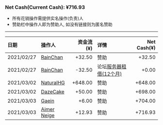 ### Net Cash(Current Cash): ¥716.93

 <ul>
  <li>
    所有花销操作需提供实名操作(负责)人
  </li>
  <li>
  赞助栏中操作人即为赞助人, 如没有链接则为匿名赞助
  </li>
</ul>

---

|  日期      | 操作人          |  资金流(¥)   | 详情 |  Net Cash(¥) |
| :-----    | :----           | ----: |:---- |----: |
| 2021/02/27| <a href="https://github.com/mzdluo123">RainChan</a>| +32.50 | 赞助| +32.50|
| 2021/02/27| <a href="https://github.com/mzdluo123">RainChan</a>| -32.50 | 论坛<a href="/data/Pay-Server-2-27-2021.jpg" alt="账单">服务器租借(12个月)</a>| +0.00|
| 2021/03/02| <a alt="这是实名赞助" href="https://github.com/liujiahua123123">NaturalHG</a>| +648.00 | 赞助 | +648.00|
| 2021/03/02| <a alt="这是实名赞助" href="https://github.com/dazecake">DazeCake</a>| +50.00 | 赞助 | +698.00|
| 2021/03/03| <a alt="这是实名赞助" href="https://blog.gaein.cn">Gaein</a>| +6.00| 赞助 | +704.00|
| 2021/03/03| <a alt="这是实名赞助" href="https://github.com/aimerneige">Aimer Neige</a>| +12.93 | 赞助 | +716.93 |
